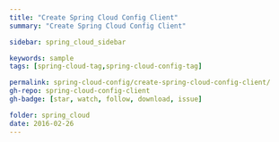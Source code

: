 ```yaml
---
title: "Create Spring Cloud Config Client"
summary: "Create Spring Cloud Config Client"

sidebar: spring_cloud_sidebar

keywords: sample
tags: [spring-cloud-tag,spring-cloud-config-tag]

permalink: spring-cloud-config/create-spring-cloud-config-client/
gh-repo: spring-cloud-config-client
gh-badge: [star, watch, follow, download, issue]

folder: spring_cloud
date: 2016-02-26
---
```



